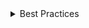 <details>
<summary>
 Best Practices
</summary>

### Do

TODO: add here a list with do's

### Don't

TODO: add here a list with don'ts

</details>
